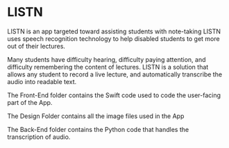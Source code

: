 # LISTN

LISTN is an app targeted toward assisting students with note-taking
LISTN uses speech recognition technology to help disabled students to get more out of their lectures.

Many students have difficulty hearing, difficulty paying attention, and difficulty remembering the content of lectures.
LISTN is a solution that allows any student to record a live lecture, and automatically transcribe the audio into readable text.



The Front-End folder contains the Swift code used to code the user-facing part of the App.

The Design Folder contains all the image files used in the App

The Back-End folder contains the Python code that handles the transcription of audio.

